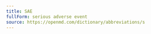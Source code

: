 ```yaml
---
title: SAE
fullForm: serious adverse event
source: https://openmd.com/dictionary/abbreviations/s
---
```

